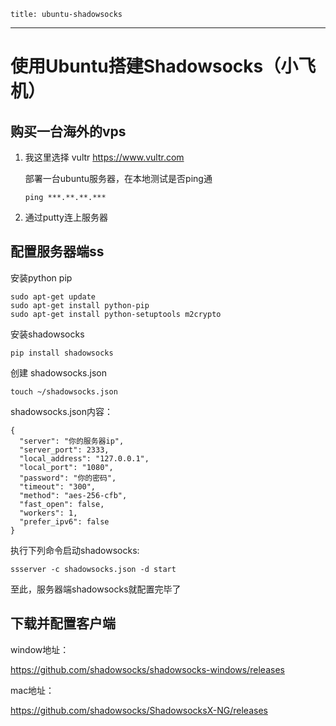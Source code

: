 ```
title: ubuntu-shadowsocks
```

---

# 使用Ubuntu搭建Shadowsocks（小飞机）

## 购买一台海外的vps

1. 我这里选择 vultr https://www.vultr.com

   部署一台ubuntu服务器，在本地测试是否ping通

   ```
   ping ***.**.**.***
   ```

2. 通过putty连上服务器

## 配置服务器端ss

安装python pip

```
sudo apt-get update
sudo apt-get install python-pip
sudo apt-get install python-setuptools m2crypto
```

安装shadowsocks

```
pip install shadowsocks
```

创建 shadowsocks.json

```
touch ~/shadowsocks.json
```

shadowsocks.json内容：

```
{
  "server": "你的服务器ip",
  "server_port": 2333,
  "local_address": "127.0.0.1",
  "local_port": "1080",
  "password": "你的密码",
  "timeout": "300",
  "method": "aes-256-cfb",
  "fast_open": false,
  "workers": 1,
  "prefer_ipv6": false
}
```

执行下列命令启动shadowsocks:

```
ssserver -c shadowsocks.json -d start
```

至此，服务器端shadowsocks就配置完毕了

## 下载并配置客户端

window地址：

https://github.com/shadowsocks/shadowsocks-windows/releases

mac地址：

https://github.com/shadowsocks/ShadowsocksX-NG/releases

